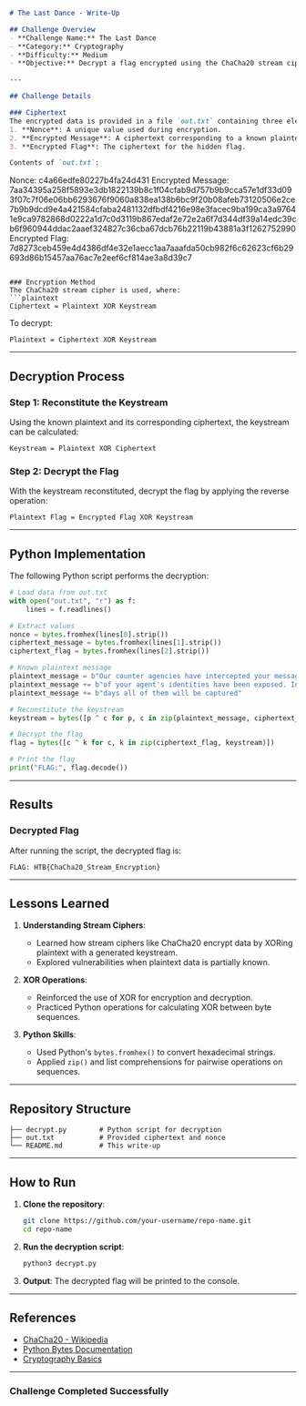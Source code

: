 ```markdown
# The Last Dance - Write-Up

## Challenge Overview
- **Challenge Name:** The Last Dance  
- **Category:** Cryptography  
- **Difficulty:** Medium  
- **Objective:** Decrypt a flag encrypted using the ChaCha20 stream cipher.

---

## Challenge Details

### Ciphertext
The encrypted data is provided in a file `out.txt` containing three elements:
1. **Nonce**: A unique value used during encryption.
2. **Encrypted Message**: A ciphertext corresponding to a known plaintext message.
3. **Encrypted Flag**: The ciphertext for the hidden flag.

Contents of `out.txt`:
```
Nonce: c4a66edfe80227b4fa24d431
Encrypted Message: 7aa34395a258f5893e3db1822139b8c1f04cfab9d757b9b9cca57e1df33d093f07c7f06e06bb6293676f9060a838ea138b6bc9f20b08afeb73120506e2ce7b9b9dcd9e4a421584cfaba2481132dfbdf4216e98e3facec9ba199ca3a97641e9ca9782868d0222a1d7c0d3119b867edaf2e72e2a6f7d344df39a14edc39cb6f960944ddac2aaef324827c36cba67dcb76b22119b43881a3f1262752990
Encrypted Flag: 7d8273ceb459e4d4386df4e32e1aecc1aa7aaafda50cb982f6c62623cf6b29693d86b15457aa76ac7e2eef6cf814ae3a8d39c7
```

### Encryption Method
The ChaCha20 stream cipher is used, where:
```plaintext
Ciphertext = Plaintext XOR Keystream
```
To decrypt:
```plaintext
Plaintext = Ciphertext XOR Keystream
```

---

## Decryption Process

### Step 1: Reconstitute the Keystream
Using the known plaintext and its corresponding ciphertext, the keystream can be calculated:
```plaintext
Keystream = Plaintext XOR Ciphertext
```

### Step 2: Decrypt the Flag
With the keystream reconstituted, decrypt the flag by applying the reverse operation:
```plaintext
Plaintext Flag = Encrypted Flag XOR Keystream
```

---

## Python Implementation

The following Python script performs the decryption:

```python
# Load data from out.txt
with open("out.txt", "r") as f:
    lines = f.readlines()

# Extract values
nonce = bytes.fromhex(lines[0].strip())
ciphertext_message = bytes.fromhex(lines[1].strip())
ciphertext_flag = bytes.fromhex(lines[2].strip())

# Known plaintext message
plaintext_message = b"Our counter agencies have intercepted your messages and a lot "
plaintext_message += b"of your agent's identities have been exposed. In a matter of "
plaintext_message += b"days all of them will be captured"

# Reconstitute the keystream
keystream = bytes([p ^ c for p, c in zip(plaintext_message, ciphertext_message)])

# Decrypt the flag
flag = bytes([c ^ k for c, k in zip(ciphertext_flag, keystream)])

# Print the flag
print("FLAG:", flag.decode())
```

---

## Results

### Decrypted Flag
After running the script, the decrypted flag is:
```
FLAG: HTB{ChaCha20_Stream_Encryption}
```

---

## Lessons Learned

1. **Understanding Stream Ciphers**:
   - Learned how stream ciphers like ChaCha20 encrypt data by XORing plaintext with a generated keystream.
   - Explored vulnerabilities when plaintext data is partially known.

2. **XOR Operations**:
   - Reinforced the use of XOR for encryption and decryption.
   - Practiced Python operations for calculating XOR between byte sequences.

3. **Python Skills**:
   - Used Python's `bytes.fromhex()` to convert hexadecimal strings.
   - Applied `zip()` and list comprehensions for pairwise operations on sequences.

---

## Repository Structure

```
├── decrypt.py        # Python script for decryption
├── out.txt           # Provided ciphertext and nonce
└── README.md         # This write-up
```

---

## How to Run

1. **Clone the repository**:
   ```bash
   git clone https://github.com/your-username/repo-name.git
   cd repo-name
   ```

2. **Run the decryption script**:
   ```bash
   python3 decrypt.py
   ```

3. **Output**:
   The decrypted flag will be printed to the console.

---

## References

- [ChaCha20 - Wikipedia](https://en.wikipedia.org/wiki/Salsa20#ChaCha_variant)
- [Python Bytes Documentation](https://docs.python.org/3/library/stdtypes.html#bytes)
- [Cryptography Basics](https://crypto.stackexchange.com/)

---

### Challenge Completed Successfully
```
